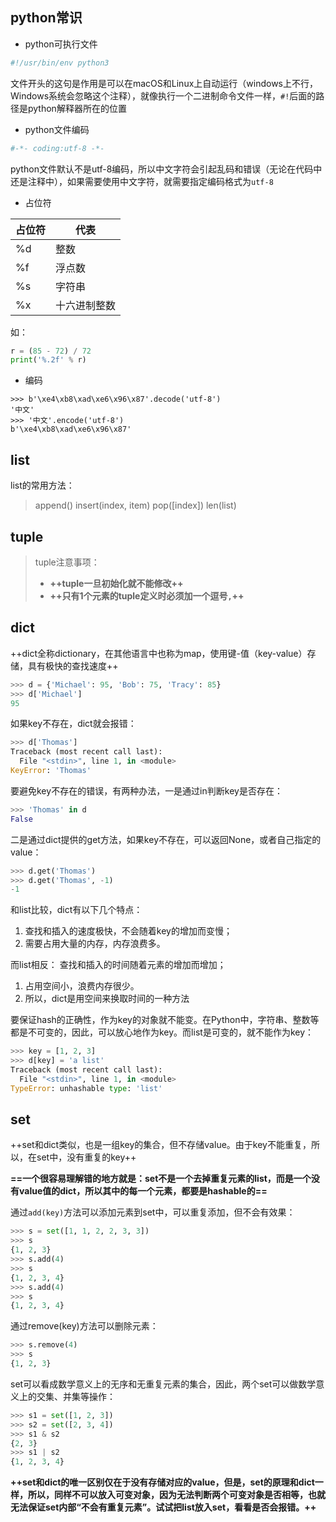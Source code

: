 ## python常识

- python可执行文件
```python
#!/usr/bin/env python3
```
文件开头的这句是作用是可以在macOS和Linux上自动运行（windows上不行，Windows系统会忽略这个注释），就像执行一个二进制命令文件一样，```#!```后面的路径是python解释器所在的位置

- python文件编码
```python
#-*- coding:utf-8 -*-
```
python文件默认不是utf-8编码，所以中文字符会引起乱码和错误（无论在代码中还是注释中），如果需要使用中文字符，就需要指定编码格式为```utf-8```

- 占位符

占位符 | 代表
---|---
%d | 整数
%f | 浮点数
%s | 字符串
%x | 十六进制整数
如：

```python
r = (85 - 72) / 72
print('%.2f' % r)
```
- 编码

```
>>> b'\xe4\xb8\xad\xe6\x96\x87'.decode('utf-8')
'中文'
>>> '中文'.encode('utf-8')
b'\xe4\xb8\xad\xe6\x96\x87'
```


## list
list的常用方法：
> append()
> insert(index, item)
> pop([index])
> len(list)


## tuple
> tuple注意事项：
> * **++tuple一旦初始化就不能修改++**
> * **++只有1个元素的tuple定义时必须加一个逗号```,```++**


## dict
++dict全称dictionary，在其他语言中也称为map，使用键-值（key-value）存储，具有极快的查找速度++

```python
>>> d = {'Michael': 95, 'Bob': 75, 'Tracy': 85}
>>> d['Michael']
95
```
如果key不存在，dict就会报错：
```python
>>> d['Thomas']
Traceback (most recent call last):
  File "<stdin>", line 1, in <module>
KeyError: 'Thomas'
```
要避免key不存在的错误，有两种办法，一是通过in判断key是否存在：
```python
>>> 'Thomas' in d
False
```
二是通过dict提供的get方法，如果key不存在，可以返回None，或者自己指定的value：
```python
>>> d.get('Thomas')
>>> d.get('Thomas', -1)
-1
```
和list比较，dict有以下几个特点：
1. 查找和插入的速度极快，不会随着key的增加而变慢；
2. 需要占用大量的内存，内存浪费多。

而list相反：
查找和插入的时间随着元素的增加而增加；
1. 占用空间小，浪费内存很少。
2. 所以，dict是用空间来换取时间的一种方法

要保证hash的正确性，作为key的对象就不能变。在Python中，字符串、整数等都是不可变的，因此，可以放心地作为key。而list是可变的，就不能作为key：
```python
>>> key = [1, 2, 3]
>>> d[key] = 'a list'
Traceback (most recent call last):
  File "<stdin>", line 1, in <module>
TypeError: unhashable type: 'list'
```


## set

++set和dict类似，也是一组key的集合，但不存储value。由于key不能重复，所以，在set中，没有重复的key++

**==一个很容易理解错的地方就是：set不是一个去掉重复元素的list，而是一个没有value值的dict，所以其中的每一个元素，都要是hashable的==**

通过```add(key)```方法可以添加元素到set中，可以重复添加，但不会有效果：
```python
>>> s = set([1, 1, 2, 2, 3, 3])
>>> s
{1, 2, 3}
>>> s.add(4)
>>> s
{1, 2, 3, 4}
>>> s.add(4)
>>> s
{1, 2, 3, 4}
```

通过remove(key)方法可以删除元素：
```python
>>> s.remove(4)
>>> s
{1, 2, 3}
```
set可以看成数学意义上的无序和无重复元素的集合，因此，两个set可以做数学意义上的交集、并集等操作：
```python
>>> s1 = set([1, 2, 3])
>>> s2 = set([2, 3, 4])
>>> s1 & s2
{2, 3}
>>> s1 | s2
{1, 2, 3, 4}
```
**++set和dict的唯一区别仅在于没有存储对应的value，但是，set的原理和dict一样，所以，同样不可以放入可变对象，因为无法判断两个可变对象是否相等，也就无法保证set内部“不会有重复元素”。试试把list放入set，看看是否会报错。++**
